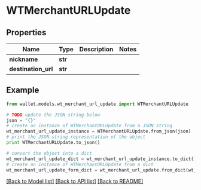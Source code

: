 # WTMerchantURLUpdate


## Properties

Name | Type | Description | Notes
------------ | ------------- | ------------- | -------------
**nickname** | **str** |  | 
**destination_url** | **str** |  | 

## Example

```python
from wallet.models.wt_merchant_url_update import WTMerchantURLUpdate

# TODO update the JSON string below
json = "{}"
# create an instance of WTMerchantURLUpdate from a JSON string
wt_merchant_url_update_instance = WTMerchantURLUpdate.from_json(json)
# print the JSON string representation of the object
print WTMerchantURLUpdate.to_json()

# convert the object into a dict
wt_merchant_url_update_dict = wt_merchant_url_update_instance.to_dict()
# create an instance of WTMerchantURLUpdate from a dict
wt_merchant_url_update_form_dict = wt_merchant_url_update.from_dict(wt_merchant_url_update_dict)
```
[[Back to Model list]](../README.md#documentation-for-models) [[Back to API list]](../README.md#documentation-for-api-endpoints) [[Back to README]](../README.md)


